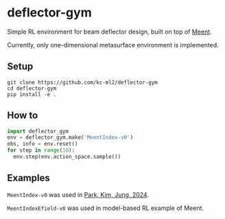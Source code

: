 # deflector-gym

Simple RL environment for beam deflector design, built on top of [Meent](https://github.com/kc-ml2/meent).

Currently, only one-dimensional metasurface environment is implemented.

## Setup
```
git clone https://github.com/kc-ml2/deflector-gym
cd deflector-gym
pip install -e .
```

## How to

```python
import deflector_gym
env = deflector_gym.make('MeentIndex-v0')
obs, info = env.reset()
for step in range(10):
  env.step(env.action_space.sample())
```

## Examples
`MeentIndex-v0` was used in [Park, Kim, Jung, 2024](https://scholar.google.com/citations?view_op=view_citation&hl=en&user=oIw79eEAAAAJ&citation_for_view=oIw79eEAAAAJ:u-x6o8ySG0sC).

`MeentIndexEfield-v0` was used in model-based RL example of Meent.
